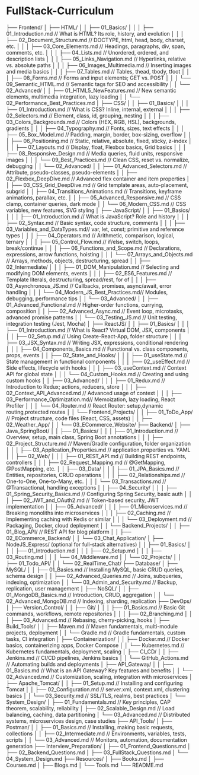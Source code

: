 # FullStack-Curriculum

├── Frontend/
│   ├── HTML/
│   │   ├── 01_Basics/
│   │   │   ├── 01_Introduction.md         // What is HTML? Its role, history, and evolution
│   │   │   ├── 02_Document_Structure.md     // DOCTYPE, html, head, body, charset, etc.
│   │   │   ├── 03_Core_Elements.md          // Headings, paragraphs, div, span, comments, etc.
│   │   │   ├── 04_Lists.md                  // Unordered, ordered, and description lists
│   │   │   ├── 05_Links_Navigation.md       // Hyperlinks, relative vs. absolute paths
│   │   │   ├── 06_Images_Multimedia.md      // Inserting images and media basics
│   │   │   ├── 07_Tables.md                 // Tables, thead, tbody, tfoot
│   │   │   ├── 08_Forms.md                  // Forms and input elements; GET vs. POST
│   │   │   └── 09_Semantic_HTML.md          // Semantic tags for SEO and accessibility
│   │   └── 02_Advanced/
│   │       ├── 01_HTML5_NewFeatures.md      // New semantic elements, multimedia integration, lazy loading
│   │       └── 02_Performance_Best_Practices.md
│   ├── CSS/
│   │   ├── 01_Basics/
│   │   │   ├── 01_Introduction.md           // What is CSS? Inline, internal, external
│   │   │   ├── 02_Selectors.md              // Element, class, id, grouping, nesting
│   │   │   ├── 03_Colors_Backgrounds.md     // Colors (HEX, RGB, HSL), backgrounds, gradients
│   │   │   ├── 04_Typography.md             // Fonts, sizes, text effects
│   │   │   ├── 05_Box_Model.md              // Padding, margin, border, box-sizing, overflow
│   │   │   ├── 06_Positioning.md            // Static, relative, absolute, fixed, sticky, z-index
│   │   │   ├── 07_Layouts.md                // Display, float, Flexbox basics, Grid basics
│   │   │   ├── 08_Responsive_Design.md      // Media queries, fluid units, responsive images
│   │   │   └── 09_Best_Practices.md         // Clean CSS, reset vs. normalize, debugging
│   │   └── 02_Advanced/
│   │       ├── 01_Advanced_Selectors.md     // Attribute, pseudo-classes, pseudo-elements
│   │       ├── 02_Flexbox_DeepDive.md       // Advanced flex container and item properties
│   │       ├── 03_CSS_Grid_DeepDive.md      // Grid template areas, auto-placement, subgrid
│   │       ├── 04_Transitions_Animations.md // Transitions, keyframe animations, parallax, etc.
│   │       ├── 05_Advanced_Responsive.md    // CSS clamp, container queries, dark mode
│   │       └── 06_Modern_CSS.md             // CSS variables, new features, SVG styling
│   ├── JavaScript/
│   │   ├── 01_Basics/
│   │   │   ├── 01_Introduction.md           // What is JavaScript? Role and history
│   │   │   ├── 02_Syntax.md                 // Basic syntax, code structure, comments
│   │   │   ├── 03_Variables_and_DataTypes.md// var, let, const; primitive and reference types
│   │   │   ├── 04_Operators.md              // Arithmetic, comparison, logical, ternary
│   │   │   ├── 05_Control_Flow.md           // if/else, switch, loops, break/continue
│   │   │   ├── 06_Functions_and_Scope.md    // Declarations, expressions, arrow functions, hoisting
│   │   │   └── 07_Arrays_and_Objects.md     // Arrays, methods, objects, destructuring, spread
│   │   ├── 02_Intermediate/
│   │   │   ├── 01_DOM_Manipulation.md       // Selecting and modifying DOM elements, events
│   │   │   ├── 02_ES6_Features.md           // Template literals, destructuring, spread/rest, for of
│   │   │   ├── 03_Asynchronous_JS.md        // Callbacks, promises, async/await, error handling
│   │   │   └── 04_Modern_JS_Best_Practices.md// Modules, debugging, performance tips
│   │   └── 03_Advanced/
│   │       ├── 01_Advanced_Functional.md    // Higher-order functions, currying, composition
│   │       ├── 02_Advanced_Async.md         // Event loop, microtasks, advanced promise patterns
│   │       └── 03_Testing_JS.md             // Unit testing, integration testing (Jest, Mocha)
│   ├── ReactJS/
│   │   ├── 01_Basics/
│   │   │   ├── 01_Introduction.md           // What is React? Virtual DOM, JSX, components
│   │   │   ├── 02_Setup.md                  // Using Create-React-App, folder structure
│   │   │   ├── 03_JSX_Syntax.md             // Writing JSX, expressions, conditional rendering
│   │   │   ├── 04_Components_Basics.md      // Functional vs. class components, props, events
│   │   ├── 02_State_and_Hooks/
│   │   │   ├── 01_useState.md               // State management in functional components
│   │   │   ├── 02_useEffect.md              // Side effects, lifecycle with hooks
│   │   │   ├── 03_useContext.md             // Context API for global state
│   │   │   └── 04_Custom_Hooks.md           // Creating and using custom hooks
│   │   ├── 03_Advanced/
│   │   │   ├── 01_Redux.md                  // Introduction to Redux; actions, reducers, store
│   │   │   ├── 02_Context_API_Advanced.md   // Advanced usage of context
│   │   │   ├── 03_Performance_Optimization.md// Memoization, lazy loading, React Profiler
│   │   │   └── 04_Router.md                 // React Router: setup,dynamic routing,protected routes
│   │   └── Frontend_Projects/
│   │       ├── 01_ToDo_App/                // Project structure, code files (React, CSS, assets)
│   │       ├── 02_Weather_App/
│   │       └── 03_ECommerce_Website/
├── Backend/
│   ├── Java_SpringBoot/
│   │   ├── 01_Basics/
│   │   │   ├── 01_Introduction.md           // Overview, setup, main class, Spring Boot annotations
│   │   │   ├── 02_Project_Structure.md      // Maven/Gradle configuration, folder organization
│   │   │   ├── 03_Application_Properties.md // application.properties vs. YAML
│   │   ├── 02_Web/
│   │   │   ├── 01_REST_API.md               // Building REST endpoints, controllers
│   │   │   ├── 02_Request_Mapping.md        // @GetMapping, @PostMapping, etc.
│   │   ├── 03_Data/
│   │   │   ├── 01_JPA_Basics.md             // Entities, repositories, CRUD operations
│   │   │   ├── 02_Relationships.md          // One-to-One, One-to-Many, etc.
│   │   │   └── 03_Transactions.md           // @Transactional, handling exceptions
│   │   ├── 04_Security/
│   │   │   ├── 01_Spring_Security_Basics.md   // Configuring Spring Security, basic auth
│   │   │   ├── 02_JWT_and_OAuth2.md          // Token-based security, JWT implementation
│   │   ├── 05_Advanced/
│   │   │   ├── 01_Microservices.md          // Breaking monoliths into microservices
│   │   │   ├── 02_Caching.md                // Implementing caching with Redis or similar
│   │   │   └── 03_Deployment.md             // Packaging, Docker, cloud deployment
│   │   └── Backend_Projects/
│   │       ├── 01_Blog_API/                // REST API for blog platform
│   │       ├── 02_ECommerce_Backend/
│   │       └── 03_Chat_Application/
│   ├── NodeJS_Express/ (optional for full-stack alternatives)
│   │   ├── 01_Basics/
│   │   │   ├── 01_Introduction.md
│   │   │   ├── 02_Setup.md
│   │   │   ├── 03_Routing.md
│   │   │   └── 04_Middleware.md
│   │   └── 02_Projects/
│   │       ├── 01_Todo_API/
│   │       └── 02_RealTime_Chat/
├── Database/
│   ├── MySQL/
│   │   ├── 01_Basics.md                   // Installing MySQL, basic CRUD queries, schema design
│   │   ├── 02_Advanced_Queries.md         // Joins, subqueries, indexing, optimization
│   │   └── 03_Admin_and_Security.md       // Backup, replication, user management
│   ├── NoSQL/
│   │   ├── 01_MongoDB_Basics.md           // Introduction, CRUD, aggregation
│   │   └── 02_Advanced_MongoDB.md         // Indexing, sharding, replication
├── DevOps/
│   ├── Version_Control/
│   │   ├── Git/
│   │   │   ├── 01_Basics.md               // Basic Git commands, workflows, remote repositories
│   │   │   ├── 02_Branching.md
│   │   │   ├── 03_Advanced.md             // Rebasing, cherry-picking, hooks
│   ├── Build_Tools/
│   │   ├── Maven.md                      // Maven fundamentals, multi-module projects, deployment
│   │   └── Gradle.md                     // Gradle fundamentals, custom tasks, CI integration
│   ├── Containerization/
│   │   ├── Docker.md                     // Docker basics, containerizing apps, Docker Compose
│   │   └── Kubernetes.md                 // Kubernetes fundamentals, deployment, scaling
│   ├── CI_CD/
│   │   ├── Jenkins.md                    // CI/CD pipelines, Jenkins basics
│   │   └── GitHub_Actions.md             // Automating builds and deployments
│   ├── API_Gateway/
│   │   ├── 01_Basics.md                  // What is an API Gateway? Key features and benefits
│   │   └── 02_Advanced.md                // Customization, scaling, integration with microservices
│   ├── Apache_Tomcat/
│   │   ├── 01_Setup.md                   // Installing and configuring Tomcat
│   │   ├── 02_Configuration.md           // server.xml, context.xml, clustering basics
│   │   └── 03_Security.md                // SSL/TLS, realms, best practices
│   └── System_Design/
│       ├── 01_Fundamentals.md            // Key principles, CAP theorem, scalability, reliability
│       ├── 02_Scalable_Design.md         // Load balancing, caching, data partitioning
│       └── 03_Advanced.md                // Distributed systems, microservices design, case studies
├── API_Tools/
│   ├── Postman/
│   │   ├── 01_Basics.md                  // Installing, making basic requests, collections
│   │   ├── 02_Intermediate.md            // Environments, variables, tests, scripts
│   │   └── 03_Advanced.md                // Monitors, automation, documentation generation
├── Interview_Preparation/
│   ├── 01_Frontend_Questions.md
│   ├── 02_Backend_Questions.md
│   ├── 03_FullStack_Questions.md
│   └── 04_System_Design.md
├── Resources/
│   ├── Books.md
│   ├── Courses.md
│   ├── Blogs.md
│   └── Tools.md
└── README.md
